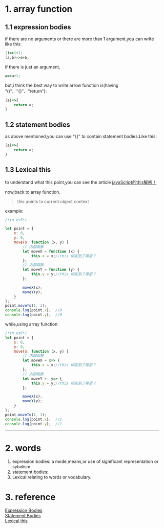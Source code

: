 # 1. array function
## 1.1 expression bodies
if there are no arguments or there are more than 1 argument,you can write like this:
```js
()=>1+1;
(a,b)=>a+b;
```

if there is just an argument,
```js
a=>a+1;
```

but,i think the best way to write arrow function is(having “()”、“{}”、“return"):
```js
(a)=>{
    return a; 
}
```

## 1.2 statement bodies
as above mentioned,you can use "{}" to contain statement bodies.Like this:
```js
(a)=>{
    return a;
}

```

## 1.3 Lexical this
to understand what this point,you can see the article [javaScript的this解惑！](https://blog.csdn.net/wobushixiaobailian/article/details/87613150)

now,back to array function.
>this points to current object context

example:
```js
/*in es5*/

let point = {
    x: 0,
    y: 0,
    moveTo: function (x, y) {
        // 内部函数
        let moveX = function (x) {
            this.x = x;//this 绑定到了哪里？
        };
        // 内部函数
        let moveY = function (y) {
            this.y = y;//this 绑定到了哪里？
        };

        moveX(x);
        moveY(y);
    }
};
point.moveTo(1, 1);
console.log(point.x);  //0
console.log(point.y);  //0

```
while,using array function:
```js
/*in es6*/
let point = {
    x: 0,
    y: 0,
    moveTo: function (x, y) {
        // 内部函数
        let moveX = x=> {
            this.x = x;//this 绑定到了哪里？
        };
        // 内部函数
        let moveY =  y=> {
            this.y = y;//this 绑定到了哪里？
        };

        moveX(x);
        moveY(y);
    }
};
point.moveTo(1, 1);
console.log(point.x);  //1
console.log(point.y);  //1

```
--------

# 2. words
1. expression bodies: a mode,means,or use of significant representation or sybolism.
2. statement bodies:
3. Lexical:relating to words or vocabulary.



# 3. reference
[Expression Bodies](http://es6-features.org/#ExpressionBodies)<br>
[Statement Bodies](http://es6-features.org/#StatementBodies)<br>
[Lexical this](http://es6-features.org/#Lexicalthis)
